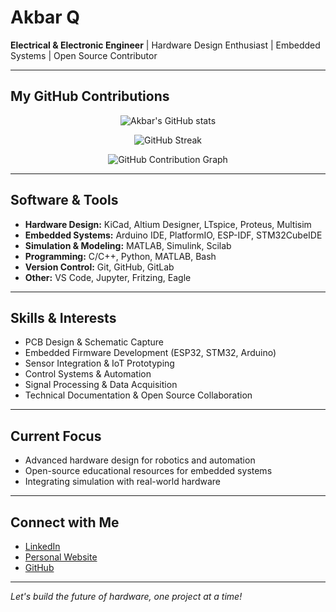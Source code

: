 # Akbar Q

**Electrical & Electronic Engineer** | Hardware Design Enthusiast | Embedded Systems | Open Source Contributor

---

## My GitHub Contributions

<!-- GitHub contribution graph: automatically rendered on your profile page -->
<p align="center">
  <img src="https://github-readme-stats.vercel.app/api?username=akbar-q&show_icons=true&count_private=true&hide=prs&theme=default" alt="Akbar's GitHub stats" />
</p>
<p align="center">
  <img src="https://github-readme-streak-stats.herokuapp.com/?user=akbar-q&theme=default" alt="GitHub Streak" />
</p>
<p align="center">
  <img src="https://github-contribution-graph.ez4o.com/?username=akbar-q&theme=gray" alt="GitHub Contribution Graph" />
</p>

---

## Software & Tools

- **Hardware Design:** KiCad, Altium Designer, LTspice, Proteus, Multisim
- **Embedded Systems:** Arduino IDE, PlatformIO, ESP-IDF, STM32CubeIDE
- **Simulation & Modeling:** MATLAB, Simulink, Scilab
- **Programming:** C/C++, Python, MATLAB, Bash
- **Version Control:** Git, GitHub, GitLab
- **Other:** VS Code, Jupyter, Fritzing, Eagle

---

## Skills & Interests

- PCB Design & Schematic Capture
- Embedded Firmware Development (ESP32, STM32, Arduino)
- Sensor Integration & IoT Prototyping
- Control Systems & Automation
- Signal Processing & Data Acquisition
- Technical Documentation & Open Source Collaboration

---

## Current Focus

- Advanced hardware design for robotics and automation
- Open-source educational resources for embedded systems
- Integrating simulation with real-world hardware

---

## Connect with Me

- [LinkedIn](https://www.linkedin.com/in/your-linkedin)
- [Personal Website](https://your-website.com)
- [GitHub](https://github.com/akbar-q)

---

*Let's build the future of hardware, one project at a time!*

